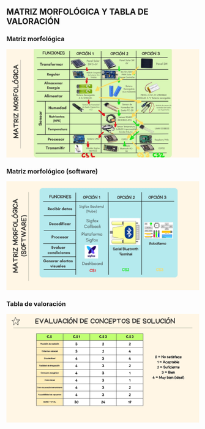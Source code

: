 ## MATRIZ MORFOLÓGICA Y TABLA DE VALORACIÓN
### Matriz morfológica
 
![Caja Negra](../IMAGENES/Esquema.jpg)

### Matriz morfológico (software)
 
![Caja Negra](../IMAGENES/Matr.jpg)

### Tabla de valoración
![Caja Negra](../IMAGENES/canva8.jpg)


   













